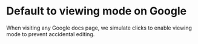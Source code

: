 # Default to viewing mode on Google

When visiting any Google docs page, we simulate clicks to enable viewing mode to prevent accidental editing.

